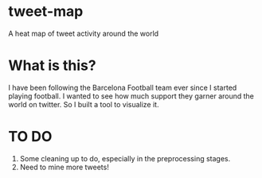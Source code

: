 # tweet-map
A heat map of tweet activity around the world

# What is this?

I have been following the Barcelona Football team ever since I started playing football. I wanted to see how much 
support they garner around the world on twitter. So I built a tool to visualize it.

# TO DO

1. Some cleaning up to do, especially in the preprocessing stages.
2. Need to mine more tweets!
